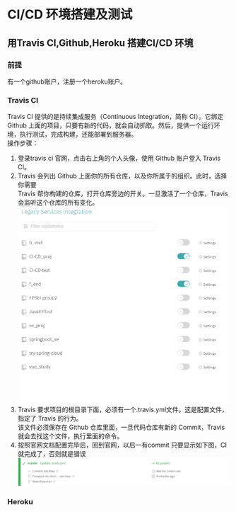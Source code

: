 # CI/CD 环境搭建及测试 #

## 用Travis CI,Github,Heroku 搭建CI/CD 环境 ##

### 前提 ###

有一个github账户，注册一个heroku账户。

### Travis CI ###
Travis CI 提供的是持续集成服务（Continuous Integration，简称 CI）。它绑定 Github 上面的项目，只要有新的代码，就会自动抓取。然后，提供一个运行环境，执行测试，完成构建，还能部署到服务器。  
操作步骤：  
1. 登录travis ci 官网，点击右上角的个人头像，使用 Github 账户登入 Travis CI。  
2. Travis 会列出 Github 上面你的所有仓库，以及你所属于的组织。此时，选择你需要   
Travis 帮你构建的仓库，打开仓库旁边的开关。一旦激活了一个仓库，Travis 会监听这个仓库的所有变化。  
![](截图3.PNG)  
3. Travis 要求项目的根目录下面，必须有一个.travis.yml文件。这是配置文件，指定了 Travis 的行为。  
该文件必须保存在 Github 仓库里面，一旦代码仓库有新的 Commit，Travis 就会去找这个文件，执行里面的命令。  
4. 按照官网文档配置完毕后，回到官网，以后一有commit 只要显示如下图，CI就完成了，否则就是错误  
![](截图1.PNG)   
  
### Heroku ###
